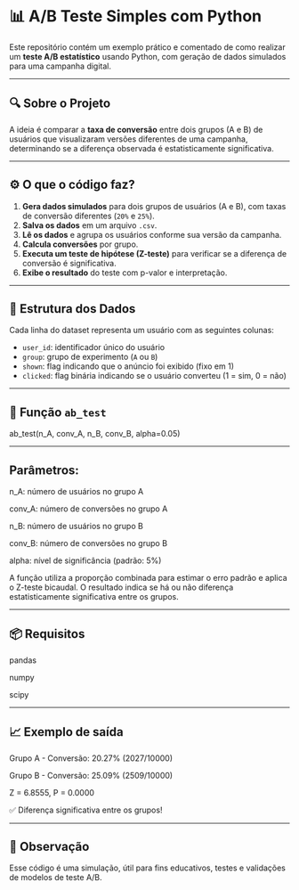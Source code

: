 # 📊 A/B Teste Simples com Python

Este repositório contém um exemplo prático e comentado de como realizar um **teste A/B estatístico** usando Python, com geração de dados simulados para uma campanha digital.

---


## 🔍 Sobre o Projeto

A ideia é comparar a **taxa de conversão** entre dois grupos (A e B) de usuários que visualizaram versões diferentes de uma campanha, determinando se a diferença observada é estatisticamente significativa.

---

## ⚙️ O que o código faz?

1. **Gera dados simulados** para dois grupos de usuários (A e B), com taxas de conversão diferentes (`20%` e `25%`).
2. **Salva os dados** em um arquivo `.csv`.
3. **Lê os dados** e agrupa os usuários conforme sua versão da campanha.
4. **Calcula conversões** por grupo.
5. **Executa um teste de hipótese (Z-teste)** para verificar se a diferença de conversão é significativa.
6. **Exibe o resultado** do teste com p-valor e interpretação.

---

## 📁 Estrutura dos Dados

Cada linha do dataset representa um usuário com as seguintes colunas:

- `user_id`: identificador único do usuário
- `group`: grupo de experimento (`A` ou `B`)
- `shown`: flag indicando que o anúncio foi exibido (fixo em 1)
- `clicked`: flag binária indicando se o usuário converteu (1 = sim, 0 = não)

---

## 🧪 Função `ab_test`

ab_test(n_A, conv_A, n_B, conv_B, alpha=0.05)

---

## Parâmetros:

n_A: número de usuários no grupo A

conv_A: número de conversões no grupo A

n_B: número de usuários no grupo B

conv_B: número de conversões no grupo B

alpha: nível de significância (padrão: 5%)

A função utiliza a proporção combinada para estimar o erro padrão e aplica o Z-teste bicaudal. O resultado indica se há ou não diferença estatisticamente significativa entre os grupos.

---

## 📦 Requisitos

pandas

numpy

scipy

---

## 📈 Exemplo de saída

Grupo A - Conversão: 20.27% (2027/10000)

Grupo B - Conversão: 25.09% (2509/10000)

Z = 6.8555, P = 0.0000

✅ Diferença significativa entre os grupos!

---

## 📌 Observação
Esse código é uma simulação, útil para fins educativos, testes e validações de modelos de teste A/B.
